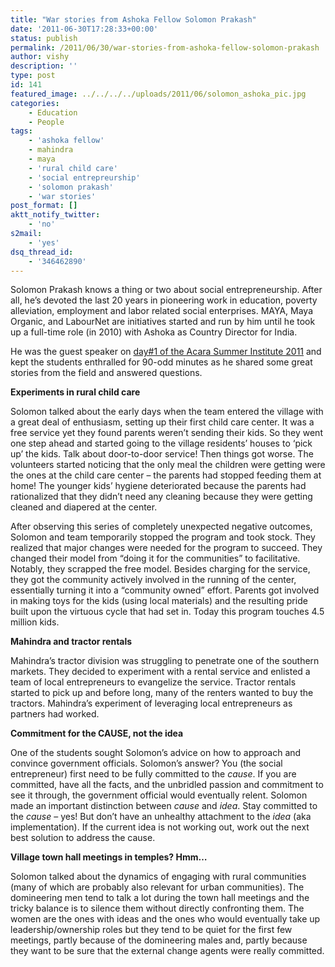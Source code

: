 ```yaml
---
title: "War stories from Ashoka Fellow Solomon Prakash"
date: '2011-06-30T17:28:33+00:00'
status: publish
permalink: /2011/06/30/war-stories-from-ashoka-fellow-solomon-prakash
author: vishy
description: ''
type: post
id: 141
featured_image: ../../../../uploads/2011/06/solomon_ashoka_pic.jpg
categories:
    - Education
    - People
tags:
    - 'ashoka fellow'
    - mahindra
    - maya
    - 'rural child care'
    - 'social entrepreurship'
    - 'solomon prakash'
    - 'war stories'
post_format: []
aktt_notify_twitter:
    - 'no'
s2mail:
    - 'yes'
dsq_thread_id:
    - '346462890'
---
```


Solomon Prakash knows a thing or two about social entrepreneurship. After all, he’s devoted the last 20 years in pioneering work in education, poverty alleviation, employment and labor related social enterprises. MAYA, Maya Organic, and LabourNet are initiatives started and run by him until he took up a full-time role (in 2010) with Ashoka as Country Director for India.

He was the guest speaker on [day#1 of the Acara Summer Institute 2011](http://www.techsangam.com/2011/06/28/acara-summer-institute-2011-day-1-highlights/) and kept the students enthralled for 90-odd minutes as he shared some great stories from the field and answered questions.

**Experiments in rural child care**

Solomon talked about the early days when the team entered the village with a great deal of enthusiasm, setting up their first child care center. It was a free service yet they found parents weren’t sending their kids. So they went one step ahead and started going to the village residents’ houses to ‘pick up’ the kids. Talk about door-to-door service! Then things got worse. The volunteers started noticing that the only meal the children were getting were the ones at the child care center – the parents had stopped feeding them at home! The younger kids’ hygiene deteriorated because the parents had rationalized that they didn’t need any cleaning because they were getting cleaned and diapered at the center.

After observing this series of completely unexpected negative outcomes, Solomon and team temporarily stopped the program and took stock. They realized that major changes were needed for the program to succeed. They changed their model from “doing it for the communities” to facilitative. Notably, they scrapped the free model. Besides charging for the service, they got the community actively involved in the running of the center, essentially turning it into a “community owned” effort. Parents got involved in making toys for the kids (using local materials) and the resulting pride built upon the virtuous cycle that had set in. Today this program touches 4.5 million kids.

**Mahindra and tractor rentals**

Mahindra’s tractor division was struggling to penetrate one of the southern markets. They decided to experiment with a rental service and enlisted a team of local entrepreneurs to evangelize the service. Tractor rentals started to pick up and before long, many of the renters wanted to buy the tractors. Mahindra’s experiment of leveraging local entrepreneurs as partners had worked.

**Commitment for the CAUSE, not the idea**

One of the students sought Solomon’s advice on how to approach and convince government officials. Solomon’s answer? You (the social entrepreneur) first need to be fully committed to the *cause*. If you are committed, have all the facts, and the unbridled passion and commitment to see it through, the government official would eventually relent. Solomon made an important distinction between *cause* and *idea*. Stay committed to the *cause* – yes! But don’t have an unhealthy attachment to the *idea* (aka implementation). If the current idea is not working out, work out the next best solution to address the cause.

**Village town hall meetings in temples? Hmm…**

Solomon talked about the dynamics of engaging with rural communities (many of which are probably also relevant for urban communities). The domineering men tend to talk a lot during the town hall meetings and the tricky balance is to silence them without directly confronting them. The women are the ones with ideas and the ones who would eventually take up leadership/ownership roles but they tend to be quiet for the first few meetings, partly because of the domineering males and, partly because they want to be sure that the external change agents were really committed.